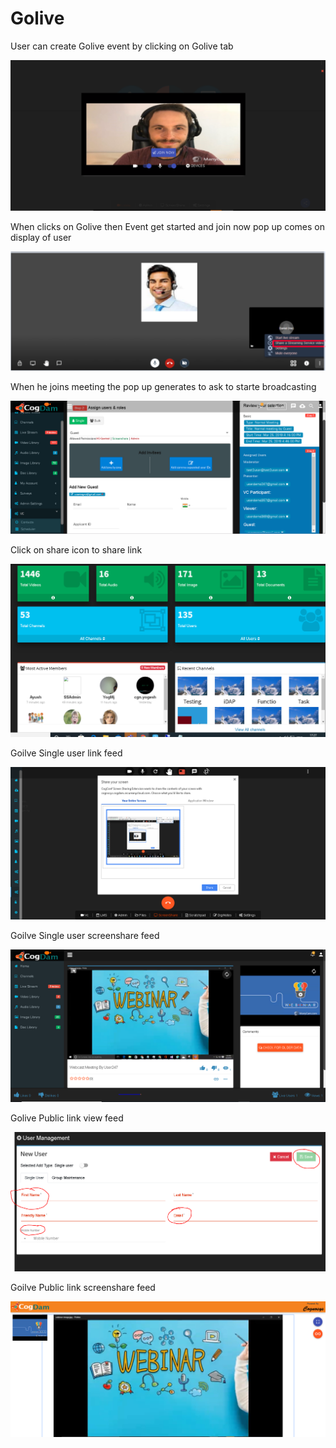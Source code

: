 # Golive

User can create Golive event by clicking on Golive tab 

![](.gitbook/assets/image%20%2866%29.png)

When clicks on Golive then Event get started and join now pop up comes on display of user

![](.gitbook/assets/image%20%28322%29.png)

When he joins meeting the pop up generates to ask to starte broadcasting 

![](.gitbook/assets/image%20%2859%29.png)

Click on share icon to share  link

![](.gitbook/assets/image%20%2823%29.png)

Goilve Single user link feed

![](.gitbook/assets/image%20%28219%29.png)

Goilve Single user screenshare feed

![](.gitbook/assets/microsoftteams-image-3.png)

Golive Public link view feed

![](.gitbook/assets/image%20%28235%29.png)

Goilve Public link screenshare feed

![](.gitbook/assets/microsoftteams-image-4.png)












